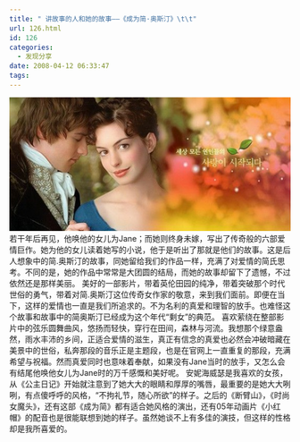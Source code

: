 ```yaml
---
title: " 讲故事的人和她的故事——《成为简·奥斯汀》\t\t"
url: 126.html
id: 126
categories:
  - 发现分享
date: 2008-04-12 06:33:47
tags:
---
```


![becoming jane](../../images//2008/04/becomingjane.jpg) 若干年后再见，他唤他的女儿为Jane；而她则终身未嫁，写出了传奇般的六部爱情巨作。她为他的女儿读着她写的小说，他于是听出了那就是他们的故事。这是后人想象中的简.奥斯汀的故事，同她留给我们的作品一样，充满了对爱情的简氏思考。不同的是，她的作品中常常是大团圆的结局，而她的故事却留下了遗憾，不过依然还是那样美丽。 美好的一部影片，带着英伦田园的纯净，带着突破那个时代世俗的勇气，带着对简.奥斯汀这位传奇女作家的敬意，来到我们面前。即便在当下，这样的爱情也一直是我们所追求的。不为名利的真爱和理智的放手。也难怪这个故事和故事中的简奥斯汀已经成为这个年代“剩女”的典范。 喜欢萦绕在整部影片中的弦乐圆舞曲风，悠扬而轻快，穿行在田间，森林与河流。我想那个绿意盎然，雨水丰沛的乡间，正适合爱情的滋生，真正有信念的真爱也必然会冲破暗藏在美景中的世俗，私奔那段的音乐正是主题段，也是在官网上一直重复的那段，充满希望与祝福。然而真爱同时也意味着奉献，如果没有Jane当时的放手，又怎么会有结尾他唤他女儿为Jane时的万千感慨和美好呢。 安妮海威瑟是我喜欢的女孩，从《公主日记》开始就注意到了她大大的眼睛和厚厚的嘴唇，最重要的是她大大咧咧，有点傻呼呼的风格，“不拘礼节，随心所欲”的样子。之后的《断臂山》，《时尚女魔头》，还有这部《成为简》都有适合她风格的演出，还有05年动画片《小红帽》的配音也是很能联想到她的样子。虽然她谈不上有多佳的演技，但这样的性格却是我所喜爱的。